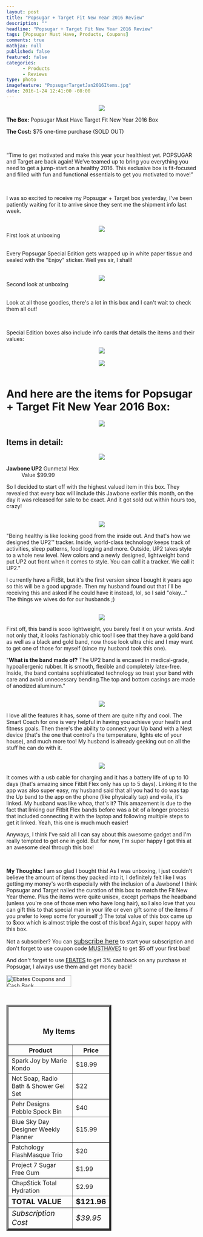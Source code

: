 ```yaml
---
layout: post
title: "Popsugar + Target Fit New Year 2016 Review"
description: ""
headline: "Popsugar + Target Fit New Year 2016 Review"
tags: [Popsugar Must Have, Products, Coupons]
comments: true
mathjax: null
published: false
featured: false
categories: 
      - Products
      - Reviews
type: photo
imagefeature: "PopsugarTargetJan2016Items.jpg"
date: 2016-1-24 12:41:00 -08:00
---
```


<center><a href="https://musthave.popsugar.com/p/monthly-subscription?utm_source=link&utm_medium=confirmation-page&utm_campaign=referral&utm_content=u:16301514" target="_blank">
<img src="/images/PopsugarTargetJan2016Box.jpg" border="0" style="border:none;max-width:100%;" />
</a></center>

<p><b>The Box:</b> Popsugar Must Have Target Fit New Year 2016 Box</p>
<p><b>The Cost:</b> $75 one-time purchase (SOLD OUT)</b></p>

<br>

<p>“Time to get motivated and make this year your healthiest yet. POPSUGAR and Target are back again! We’ve teamed up to bring you everything you need to get a jump-start on a healthy 2016. This exclusive box is fit-focused and filled with fun and functional essentials to get you motivated to move!”</p>

<br>

<p>I was so excited to receive my Popsugar + Target box yesterday, I've been patiently waiting for it to arrive since they sent me the shipment info last week.</p>

<br>

<center><a href="https://musthave.popsugar.com/p/monthly-subscription?utm_source=link&utm_medium=confirmation-page&utm_campaign=referral&utm_content=u:16301514" target="_blank">
<img src="/images/PopsugarTargetJan2016OpenBox.jpg" border="0" style="border:none;max-width:100%;" />
</a></center>
<figcaption>First look at unboxing</figcaption>

<br>

<p>Every Popsugar Special Edition gets wrapped up in white paper tissue and sealed with the "Enjoy" sticker. Well yes sir, I shall!</p>

<br>

<center><a href="https://musthave.popsugar.com/p/monthly-subscription?utm_source=link&utm_medium=confirmation-page&utm_campaign=referral&utm_content=u:16301514" target="_blank">
<img src="/images/PopsugarTargetJan2016OpenBox2.jpg" border="0" style="border:none;max-width:100%;" />
</a></center>
<figcaption>Second look at unboxing</figcaption>

<br>

<p>Look at all those goodies, there's a lot in this box and I can't wait to check them all out!</p>

<br>

<p>Special Edition boxes also include info cards that details the items and their values:</p>

<center><a href="https://musthave.popsugar.com/p/monthly-subscription?utm_source=link&utm_medium=confirmation-page&utm_campaign=referral&utm_content=u:16301514" target="_blank">
<img src="/images/PopsugarTargetJan2016Info.jpg" border="0" style="border:none;max-width:100%;" />
</a></center>
<br>

<center><a href="https://musthave.popsugar.com/p/monthly-subscription?utm_source=link&utm_medium=confirmation-page&utm_campaign=referral&utm_content=u:16301514" target="_blank">
<img src="/images/PopsugarTargetJan2016Info2.jpg" border="0" style="border:none;max-width:100%;" />
</a></center>

<br>

# And here are the items for Popsugar + Target Fit New Year 2016 Box:

<center><a href="https://musthave.popsugar.com/p/monthly-subscription?utm_source=link&utm_medium=confirmation-page&utm_campaign=referral&utm_content=u:16301514" target="_blank">
<img src="/images/PopsugarTargetJan2016Items.jpg" border="0" style="border:none;max-width:100%;" />
</a></center>

## Items in detail:

<center><a href="https://musthave.popsugar.com/p/monthly-subscription?utm_source=link&utm_medium=confirmation-page&utm_campaign=referral&utm_content=u:16301514" target="_blank">
<img src="/images/PopsugarTargetJan2016JawboneUp2.jpg" border="0" style="border:none;max-width:100%;" />
</a></center>

<DL>
<DT><b>Jawbone UP2</b> Gunmetal Hex</DT>
<DD>Value $99.99</DD>
</DL>

<p>So I decided to start off with the highest valued item in this box. They revealed that every box will include this Jawbone earlier this month, on the day it was released for sale to be exact. And it got sold out within hours too, crazy!</p>

<br>

<center><a href="https://musthave.popsugar.com/p/monthly-subscription?utm_source=link&utm_medium=confirmation-page&utm_campaign=referral&utm_content=u:16301514" target="_blank">
<img src="/images/PopsugarTargetJan2016JawboneUp22.jpg" border="0" style="border:none;max-width:100%;" />
</a></center>

<p>"Being healthy is like looking good from the inside out. And that's how we designed the UP2™ tracker. Inside, world-class technology keeps track of activities, sleep patterns, food logging and more. Outside, UP2 takes style to a whole new level. New colors and a newly designed, lightweight band put UP2 out front when it comes to style. You can call it a tracker. We call it UP2."</p>

<p>I currently have a FitBit, but it's the first version since I bought it years ago so this will be a good upgrade. Then my husband found out that I'll be receiving this and asked if he could have it instead, lol, so I said "okay..." The things we wives do for our husbands ;)</p>

<br>

<center><a href="https://musthave.popsugar.com/p/monthly-subscription?utm_source=link&utm_medium=confirmation-page&utm_campaign=referral&utm_content=u:16301514" target="_blank">
<img src="/images/PopsugarTargetJan2016JawboneUp23.jpg" border="0" style="border:none;max-width:100%;" />
</a></center>

<p>First off, this band is sooo lightweight, you barely feel it on your wrists. And not only that, it looks fashionably chic too! I see that they have a gold band as well as a black and gold band, now those look ultra chic and I may want to get one of those for myself (since my husband took this one).</p>

<p>"<b>What is the band made of?</b> The UP2 band is encased in medical-grade, hypoallergenic rubber. It is smooth, flexible and completely latex-free. Inside, the band contains sophisticated technology so treat your band with care and avoid unnecessary bending.The top and bottom casings are made of anodized aluminum."</p>

<br>

<center><a href="https://musthave.popsugar.com/p/monthly-subscription?utm_source=link&utm_medium=confirmation-page&utm_campaign=referral&utm_content=u:16301514" target="_blank">
<img src="/images/PopsugarTargetJan2016JawboneUp24.jpg" border="0" style="border:none;max-width:100%;" />
</a></center>

<p>I love all the features it has, some of them are quite nifty and cool. The Smart Coach for one is very helpful in having you achieve your health and fitness goals. Then there's the ability to connect your Up band with a Nest device (that's the one that control's the temperature, lights etc of your house), and much more too! My husband is already geeking out on all the stuff he can do with it.</p>

<br>

<center><a href="https://musthave.popsugar.com/p/monthly-subscription?utm_source=link&utm_medium=confirmation-page&utm_campaign=referral&utm_content=u:16301514" target="_blank">
<img src="/images/PopsugarTargetJan2016JawboneUp25.jpg" border="0" style="border:none;max-width:100%;" />
</a></center>

<p>It comes with a usb cable for charging and it has a battery life of up to 10 days (that's amazing since Fitbit Flex only has up to 5 days). Linking it to the app was also super easy, my husband said that all you had to do was tap the Up band to the app on the phone (like physically tap) and voila, it's linked. My husband was like whoa, that's it? This amazement is due to the fact that linking our Fitbit Flex bands before was a bit of a longer process that included connecting it with the laptop and following multiple steps to get it linked. Yeah, this one is much much easier!</p>

<p>Anyways, I think I've said all I can say about this awesome gadget and I'm really tempted to get one in gold. But for now, I'm super happy I got this at an awesome deal through this box!</p>

<br>



<p><i class="icon-exclamation-sign"></i><b> My Thoughts:</b> I am so glad I bought this! As I was unboxing, I just couldn't believe the amount of items they packed into it, I definitely felt like I was getting my money's worth especially with the inclusion of a Jawbone! I think Popsugar and Target nailed the curation of this box to match the Fit New Year theme. Plus the items were quite unisex, except perhaps the headband (unless you're one of those men who have long hair), so I also love that you can gift this to that special man in your life or even gift some of the items if you prefer to keep some for yourself ;) The total value of this box came up to $xxx which is almost triple the cost of this box! Again, super happy with this box.</p>

<p>Not a subscriber? You can <a href="https://musthave.popsugar.com/p/monthly-subscription?utm_source=link&utm_medium=confirmation-page&utm_campaign=referral&utm_content=u:16301514" target="_blank"><big>subscribe here</big></a> to start your subscription and don't forget to use coupon code <a href="https://musthave.popsugar.com/p/monthly-subscription?utm_source=link&utm_medium=confirmation-page&utm_campaign=referral&utm_content=u:16301514" target="_blank">MUSTHAVE5</a> to get $5 off your first box!</p>

<p>And don't forget to use <a href="http://www.ebates.com/rf.do?referrerid=nFbj2DqrCN%2BpB5AWKzmAFQ%3D%3D&eeid=30337" target="_blank">EBATES</a> to get 3% cashback on any purchase at Popsugar, I always use them and get money back!</p>

<a href='http://www.ebates.com/rf.do?referrerid=nFbj2DqrCN%2BpB5AWKzmAFQ%3D%3D&eeid=28585' target='_blank' rel='nofollow'><img src='http://www.ebates.com/referral/2012/global_files/images/ebates_logo.png' alt='Ebates Coupons and Cash Back' height='31' width='171' border='0'/></a>

<br>

<TABLE  BORDER="5" style="width:55%">
   <TR>
      <TH COLSPAN="2">
         <H3><BR><center>My Items</center></H3>
      </TH>
   </TR>
      <TH>Product</TH>
      <TH>Price</TH>
  <TR>
      <TD>Spark Joy by Marie Kondo</TD>
      <TD>$18.99</TD>
   </TR>
   <TR>
      <TD>Not Soap, Radio Bath & Shower Gel Set</TD>
      <TD>$22</TD>
   </TR>
    <TR>
      <TD>Pehr Designs</b> Pebble Speck Bin</TD>
      <TD>$40</TD>
   </TR>
    <TR>
      <TD>Blue Sky Day Designer Weekly Planner</TD>
      <TD>$15.99</TD>
   </TR>
    <TR>
      <TD>Patchology FlashMasque Trio</TD>
      <TD>$20</TD>
   </TR>
   <TR>
      <TD>Project 7 Sugar Free Gum</TD>
      <TD>$1.99</TD>
   </TR>
   <TR>
      <TD>ChapStick Total Hydration</TD>
      <TD>$2.99</TD>
   </TR>
   <TR>
      <TD><b><big>TOTAL VALUE</big></b></TD>
      <TD><b><big>$121.96</big></b></TD>
   </TR>
   <TR>
      <TD><i><big>Subscription Cost</big></i></TD>
      <TD><i><big>$39.95</big></i></TD>
   </TR>
</TABLE>
